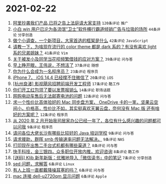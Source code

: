# 2021-02-22

1. [阿里抄袭我们产品,已将之告上法庭请大家支持](https://www.v2ex.com/t/754943) `120条评论` `推广`
1. [小白 win 用户已沦为各流氓“卫士”软件横行霸道倾销广告与垃圾的场所](https://www.v2ex.com/t/754945) `44条评论` `分享创造`
1. [做个小调查，一个新项目，大家首选的框架是什么](https://www.v2ex.com/t/754961) `42条评论` `JavaScript`
1. [请教一下，为啥现在流行的 color theme 都是 dark 系的？有没有喜欢 light 系的兄弟姐妹？](https://www.v2ex.com/t/754951) `41条评论` `Vim`
1. [关于被发小及同学当花呗频繁借钱的应对方案？](https://www.v2ex.com/t/754987) `39条评论` `问与答`
1. [早上睁开眼，王伟说，不想活了](https://www.v2ex.com/t/754936) `37条评论` `随想`
1. [你为什么会成为一名程序员？](https://www.v2ex.com/t/755020) `23条评论` `程序员`
1. [iPhone 7， iOS 14.4 已经撑不住微信了](https://www.v2ex.com/t/754950) `20条评论` `iOS`
1. [[杭州良渚] 影视飓风招聘前端开发工程师](https://www.v2ex.com/t/754990) `17条评论` `酷工作`
1. [你们开工红包领了要以发票报销么](https://www.v2ex.com/t/754941) `14条评论` `职场话题`
1. [网购电动车售后无法邮寄电池的问题](https://www.v2ex.com/t/754979) `12条评论` `问与答`
1. [求一个性价比高体验好的 Mac 同步盘方案， OneDrive 卡的一笔，坚果云空间小，价格高，性价比不如，其实挺喜欢天翼云盘，奈何没有 Mac 版 还有啥好的方案呢？](https://www.v2ex.com/t/754968) `12条评论` `程序员`
1. [从 2020 年 2 月开始我司居家办公已经一年了，各位有什么感兴趣的问题都可以问我](https://www.v2ex.com/t/755031) `9条评论` `程序员`
1. [请问各位大佬长沙有哪些比较好的 Java 培训学校](https://www.v2ex.com/t/754955) `9条评论` `问与答`
1. [请求援助，群晖 smb 传输速率问题无法解决。](https://www.v2ex.com/t/754942) `9条评论` `NAS`
1. [打印现在出售二手台式机都有哪些渠道？](https://www.v2ex.com/t/755013) `8条评论` `问与答`
1. [快手科技，金三银四，众多职位开放内推，欢迎咨询](https://www.v2ex.com/t/754959) `8条评论` `酷工作`
1. [[送码] Klib 新年新版：优雅地导入「微信读书」中的笔记](https://www.v2ex.com/t/754982) `7条评论` `分享创造`
1. [sed 问题，求解答](https://www.v2ex.com/t/755019) `6条评论` `Linux`
1. [有人上班一直都戴降噪耳塞的吗？](https://www.v2ex.com/t/755010) `6条评论` `问与答`
1. [mac 连接 dell-u2720qm 显示问题](https://www.v2ex.com/t/754992) `6条评论` `Apple`
